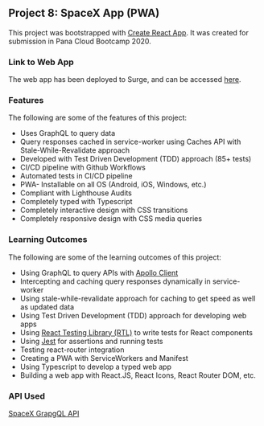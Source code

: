 ## Project 8: SpaceX App (PWA)

This project was bootstrapped with [Create React App](https://github.com/facebook/create-react-app). It was created for submission in Pana Cloud Bootcamp 2020.

### Link to Web App

The web app has been deployed to Surge, and can be accessed [here](https://spacex-p8.netlify.app/).

### Features

The following are some of the features of this project:
- Uses GraphQL to query data
- Query responses cached in service-worker using Caches API with Stale-While-Revalidate approach
- Developed with Test Driven Development (TDD) approach (85+ tests)
- CI/CD pipeline with Github Workflows
- Automated tests in CI/CD pipeline
- PWA- Installable on all OS (Android, iOS, Windows, etc.)
- Compliant with Lighthouse Audits
- Completely typed with Typescript
- Completely interactive design with CSS transitions
- Completely responsive design with CSS media queries

### Learning Outcomes
The following are some of the learning outcomes of this project:
- Using GraphQL to query APIs with [Apollo Client](https://www.apollographql.com/docs/react/)
- Intercepting and caching query responses dynamically in service-worker
- Using stale-while-revalidate approach for caching to get speed as well as updated data
- Using Test Driven Development (TDD) approach for developing web apps
- Using [React Testing Library (RTL)](https://testing-library.com/docs/react-testing-library/intro) to write tests for React components
- Using [Jest](https://jestjs.io/) for assertions and running tests 
- Testing react-router integration
- Creating a PWA with ServiceWorkers and Manifest
- Using Typescript to develop a typed web app
- Building a web app with React.JS, React Icons, React Router DOM, etc.

### API Used
[SpaceX GrapgQL API](https://spacexdata.herokuapp.com/graphql)